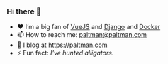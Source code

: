 ### Hi there 👋

- ❤️ I’m a big fan of [VueJS](https://vuejs.org) and [Django](https://djangoproject.com) and [Docker](https://docker.com)
- 📫 How to reach me: paltman@paltman.com
- 📝 I blog at https://paltman.com
- ⚡ Fun fact: _I've hunted alligators._
